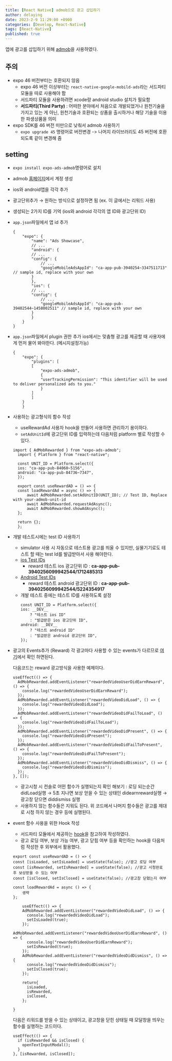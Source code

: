 ```yaml
---
title: [React Native] admob으로 광고 삽입하기
author: delaying
date: 2023-2-9 11:29:00 +0900
categories: [Develop, React-Native]
tags: [React-Native]
published: true
---
```


앱에 광고를 삽입하기 위해 [admob](https://docs.expo.dev/versions/v45.0.0/sdk/admob/)을 사용하였다.

## 주의

- expo 46 버전부터는 호환되지 않음
  - expo 46 버전 이상부터는 `react-native-google-mobild-ads`라는 서드파티 모듈을 따로 사용해야 함
  - 서드파티 모듈을 사용하려면 xcode랑 android studio 설치가 필요함
  - **서드파티(Third Party)** : 어떠한 분야에서 처음으로 개발되었거나 원천기술을 가지고 있는 게 아닌, 원천기술과 호환되는 상품을 출시하거나 해당 기술을 이용한 파생상품을 의미
- expo SDK를 46 버전 미만으로 낮춰서 admob 사용하기
  - `expo upgrade 45` 명령어로 버전변경 -> 나머지 라이브러리도 45 버전에 호환되도록 같이 변경해 줌

## setting

- `expo install expo-ads-admob`명령어로 설치
- admob [홈페이지](<[https://admob.google.com/intl/ko/home/](https://admob.google.com/intl/ko/home/)>)에서 계정 생성
- ios와 android앱을 각각 추가
- 광고단위추가 → 원하는 방식으로 설정하면 됨 (ex. 이 글에서는 리워드 사용)
- 생성되는 2가지 ID를 기억
  (ios와 android 각각의 앱 ID와 광고단위 ID)
- `app.json`파일에서 앱 id 추가
  ```
  {
      "expo": {
          "name": "Ads Showcase",
          // ...
          "android": {
          // ...
          "config": {
              // ...
              "googleMobileAdsAppId": "ca-app-pub-3940254~3347511713" // sample id, replace with your own
          }
          },
          "ios": {
          // ...
          "config": {
              // ...
              "googleMobileAdsAppId": "ca-app-pub-39402544~1458002511" // sample id, replace with your own
          }
          }
      }
  }
  ```
- `app.json`파일에서 plugin 권한 추가
  ios에서는 맞춤형 광고를 제공할 때 사용자에게 먼저 물어 봐야한다. (메시지설정가능)

  ```
  {
      "expo": {
          "plugins": [
          [
              "expo-ads-admob",
              {
              "userTrackingPermission": "This identifier will be used to deliver personalized ads to you."
              }
          ]
          ]
      }
      }
  ```

- 사용하는 광고형식의 함수 작성

  - useRewardAd 사용자 hook을 만들어 사용하면 관리하기 용이하다.
  - `setAdUnitId`에 광고단위 ID를 입력하는데 다음처럼 platform 별로 작성할 수 있다.

  ```
  import { AdMobRewarded } from "expo-ads-admob";
    import { Platform } from "react-native";

    const UNIT_ID = Platform.select({
    ios: "ca-app-pub-84060~5156",
    android: "ca-app-pub-84736~7347",
    });

    export const useRewardAD = () => {
    const loadRewardAd = async () => {
        await AdMobRewarded.setAdUnitID(UNIT_ID); // Test ID, Replace with your-admob-unit-id
        await AdMobRewarded.requestAdAsync();
        await AdMobRewarded.showAdAsync();
    };

    return {};
    };
  ```

- 개발 테스트시에는 test ID 사용하기

  - simulator 사용 시 자동으로 테스트용 광고를 띄울 수 있지만, 실물기기로도 테스트 할 때는 test Id를 발급받아서 사용 해야한다.
  - [ios Test IDs](<[https://developers.google.com/admob/ios/test-ads?hl=ko](https://developers.google.com/admob/ios/test-ads?hl=ko)>)
    - reward 테스트 ios 광고단위 ID : **ca-app-pub-3940256099942544/1712485313**
  - [Android Test IDs](<[https://developers.google.com/admob/android/test-ads?hl=ko](https://developers.google.com/admob/android/test-ads?hl=ko)>)
    - reward 테스트 android 광고단위 ID : **ca-app-pub-3940256099942544/5224354917**
  - 개발 테스트 중에는 테스트 ID를 사용하도록 설정
    ```
    const UNIT_ID = Platform.select({
    ios: __DEV__
        ? "테스트 ios ID"
        : "발급받은 ios 광고단위 ID",
    android: __DEV__
        ? "테스트 android ID"
        : "발급받은 android 광고단위 ID",
    });
    ```

- 광고의 Events추가 (Reward)
  각 광고마다 사용할 수 있는 events가 다르므로 [여기](https://docs.expo.dev/versions/v45.0.0/sdk/admob/#admobrewarded)에서 확인 하면된다.

  다음코드는 reward 광고방식을 사용한 예제이다.

  ```
  useEffect(() => {
    AdMobRewarded.addEventListener("rewardedVideoUserDidEarnReward", () => {
      console.log("rewardedVideoUserDidEarnReward");
    });
    AdMobRewarded.addEventListener("rewardedVideoDidLoad", () => {
      console.log("rewardedVideoDidLoad");
    });
    AdMobRewarded.addEventListener("rewardedVideoDidFailToLoad", () => {
      console.log("rewardedVideoDidFailToLoad");
    });
    AdMobRewarded.addEventListener("rewardedVideoDidPresent", () => {
      console.log("rewardedVideoDidPresent");
    });
    AdMobRewarded.addEventListener("rewardedVideoDidFailToPresent", () => {
      console.log("rewardedVideoDidFailToPresent");
    });
    AdMobRewarded.addEventListener("rewardedVideoDidDismiss", () => {
      console.log("rewardedVideoDidDismiss");
    });
  }, []);
  ```

  - 광고시청 시 컨솔로 어떤 함수가 실행되는지 확인 해보기 : 로딩 되는순간 didLoad실행 → 5초 지나면 보상 얻을 수 있는 상태인 didearnreward실행 → 광고창 닫으면 diddismiss 실행
  - 사용하지 않는 함수들은 지워도 된다.
    위 코드에서 나머지 함수들은 광고를 제대로 시청 하지 않는 경우 등에 실행된다.

- event 함수 사용을 위한 Hook 작성

  - 서드파티 모듈에서 제공하는 [hook](https://docs.page/invertase/react-native-google-mobile-ads/displaying-ads-hook#show-the-ad)을 참고하여 작성하였다.
  - 광고 로딩 여부, 보상 가능 여부, 광고 닫힘 여부 등을 확인하는 hook을 다음처럼 작성한 후 외부에서 활용했다.

  ```
  export const useRewardAD = () => {
  const [isLoaded, setIsLoaded] = useState(false); //광고 로딩 여부
  const [isRewarded, setIsRewarded] = useState(false); //광고 시청완료 후 보상받을 수 있는 여부
  const [isClosed, setIsClosed] = useState(false); //광고창 닫혔는지 여부

  const loadRewardAd = async () => {
      생략
  };

      useEffect(() => {
      AdMobRewarded.addEventListener("rewardedVideoDidLoad", () => {
        console.log("rewardedVideoDidLoad");
        setIsLoaded(true);
      });
      AdMobRewarded.addEventListener("rewardedVideoUserDidEarnReward", () => {
        console.log("rewardedVideoUserDidEarnReward");
        setIsRewarded(true);
      });
      AdMobRewarded.addEventListener("rewardedVideoDidDismiss", () => {
        console.log("rewardedVideoDidDismiss");
        setIsClosed(true);
      });

      return{
      	isLoaded,
      	isRewarded,
      	isClosed,
      };

  }
  ```

  다음은 리워드를 받을 수 있는 상태이고, 광고창을 닫힌 상태일 때 모달창을 띄우는 함수를 실행하는 코드이다.

  ```
  useEffect(() => {
    if (isRewarded && isClosed) {
      openTextInputModal();
    }
  }, [isRewarded, isClosed]);
  ```
